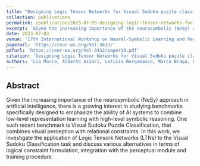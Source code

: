 ```yaml
---
title: "Designing Logic Tensor Networks for Visual Sudoku puzzle classification"
collection: publications
permalink: /publication/2023-07-03-designing-logic-tensor-networks-for-visual-sudoku-puzzle-classification
excerpt: 'Given the increasing importance of the neurosymbolic (NeSy) approach in artificial intelligence, there is a growing interest in studying benchmarks specifically designed to emphasize the ability of AI systems to combine low-level representation learning with high-level symbolic reasoning. One such recent benchmark is Visual Sudoku Puzzle Classification, that combines visual perception with relational constraints. In this work, we investigate the application of Logic Tensork Networks (LTNs) to the Visual Sudoku Classification task and discuss various alternatives in terms of logical constraint formulation, integration with the perceptual module and training procedure. '
date: 2023-07-03
venue: '17th International Workshop on Neural-Symbolic Learning and Reasoning (NeSy 2023)'
paperurl: 'https://ceur-ws.org/Vol-3432/'
pdfurl: 'https://ceur-ws.org/Vol-3432/paper19.pdf'
citation: 'Designing Logic Tensor Networks for Visual Sudoku puzzle classification / Morra, Lia; Azzari, Alberto; Bergamasco, Letizia; Braga, Marco; Capogrosso, Luigi; Delrio, Federico; DI GIACOMO, Giuseppe; Eiraudo, Simone; Ghione, Giorgia; Giudice, Rocco; Koudounas, Alkis; Piano, Luca; REGE CAMBRIN, Daniele; Risso, Matteo; Rondina, Marco; Russo, ALESSANDRO SEBASTIAN; Russo, Marco; Taioli, Francesco; Vaiani, Lorenzo; Vercellino, Chiara. - ELETTRONICO. - 3432:(2023), pp. 223-232. (Intervento presentato al convegno 17th International Workshop on Neural-Symbolic Learning and Reasoning (NeSy 2023) tenutosi a Certosa di Pontignano, Siena (Italia) nel July 3-5, 2023).'
authors: 'Lia Morra, Alberto Azzari, Letizia Bergamasco, Marco Braga, Luigi Capogrosso, Federico Delrio, Giuseppe Di Giacomo, Simone Eiraudo, Giorgia Ghione, Rocce Giudice, Alkis Koudounas, Luca Piano, Daniele Cambrin Rege, Matteo Risso, Marco Rondina, Sebastian Alessandro, Marco Russo, Francesco Taioli, lorenzo Vaiani, Chiara Vercellino'
---
```


<h2>Abstract</h2>

Given the increasing importance of the neurosymbolic (NeSy) approach in artificial intelligence, there is a growing interest in studying benchmarks specifically designed to emphasize the ability of AI systems to combine low-level representation learning with high-level symbolic reasoning. One such recent benchmark is Visual Sudoku Puzzle Classification, that combines visual perception with relational constraints. In this work, we investigate the application of Logic Tensork Networks (LTNs) to the Visual Sudoku Classification task and discuss various alternatives in terms of logical constraint formulation, integration with the perceptual module and training procedure. 
